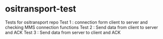 # ositransport-test
Tests for ositransport repo
Test 1 : connection form client to server and checking MMS connection functions
Test 2 : Send data from client to server and ACK
Test 3 : Send data from server to client and ACK

